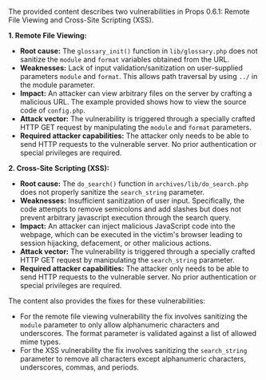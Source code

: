 The provided content describes two vulnerabilities in Props 0.6.1: Remote File Viewing and Cross-Site Scripting (XSS).

**1. Remote File Viewing:**

*   **Root cause:** The `glossary_init()` function in `lib/glossary.php` does not sanitize the `module` and `format` variables obtained from the URL.
*   **Weaknesses:** Lack of input validation/sanitization on user-supplied parameters `module` and `format`. This allows path traversal by using `../` in the module parameter.
*   **Impact:** An attacker can view arbitrary files on the server by crafting a malicious URL. The example provided shows how to view the source code of `config.php`.
*   **Attack vector:** The vulnerability is triggered through a specially crafted HTTP GET request by manipulating the `module` and `format` parameters.
*   **Required attacker capabilities:** The attacker only needs to be able to send HTTP requests to the vulnerable server. No prior authentication or special privileges are required.

**2. Cross-Site Scripting (XSS):**

*   **Root cause:** The `do_search()` function in `archives/lib/do_search.php` does not properly sanitize the `search_string` parameter.
*   **Weaknesses:** Insufficient sanitization of user input. Specifically, the code attempts to remove semicolons and add slashes but does not prevent arbitrary javascript execution through the search query.
*   **Impact:** An attacker can inject malicious JavaScript code into the webpage, which can be executed in the victim's browser leading to session hijacking, defacement, or other malicious actions.
*   **Attack vector:** The vulnerability is triggered through a specially crafted HTTP GET request by manipulating the `search_string` parameter.
*   **Required attacker capabilities:** The attacker only needs to be able to send HTTP requests to the vulnerable server. No prior authentication or special privileges are required.

The content also provides the fixes for these vulnerabilities:
* For the remote file viewing vulnerability the fix involves sanitizing the `module` parameter to only allow alphanumeric characters and underscores. The format parameter is validated against a list of allowed mime types.
* For the XSS vulnerability the fix involves sanitizing the `search_string` parameter to remove all characters except alphanumeric characters, underscores, commas, and periods.